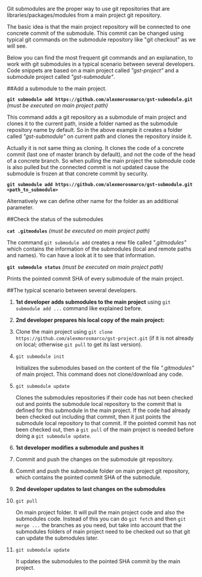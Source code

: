 Git submodules are the proper way to use git repositories that are libraries/packages/modules from a main project git repository.

The basic idea is that the main project repository will be connected to one concrete commit of the submodule. This commit can be changed using typical git commands on the submodule repository like "git checkout" as we will see.

Below you can find the most frequent git commands and an explanation, to work with git submodules in a typical scenario between several developers. Code snippets are based on a main project called *"gst-project"* and a submodule project called *"gst-submodule"*.

##Add a submodule to the main project.

**`git submodule add https://github.com/alexmorosmarco/gst-submodule.git`**
*(must be executed on main project path)*

This command adds a git repository as a submodule of main project and clones it to the current path, inside a folder named as the submodule repository name by default. So in the above example it creates a folder called *"gst-submodule"* on current path and clones the repository inside it.

Actually it is not same thing as cloning. It clones the code of a concrete commit (last one of master branch by default), and not the code of the head of a concrete branch. So when pulling the main project the submodule code is also pulled but the connected commit is not updated cause the submodule is frozen at that concrete commit by security.

**`git submodule add https://github.com/alexmorosmarco/gst-submodule.git <path_to_submodule>`**

Alternatively we can define other name for the folder as an additional parameter.

##Check the status of the submodules

**`cat .gitmodules`**
*(must be executed on main project path)*

The command `git submodule add` creates a new file called *".gitmodules"* which contains the information of the submodules (local and remote paths and names). Yo can have a look at it to see that information.

**`git submodule status`**
*(must be executed on main project path)*

Prints the pointed commit SHA of every submodule of the main project.

##The typical scenario between several developers.

1. **1st developer adds submodules to the main project** using `git submodule add ...` command like explained before.
2. **2nd developer prepares his local copy of the main project:**
  1. Clone the main project using `git clone https://github.com/alexmorosmarco/gst-project.git` (if it is not already on local; otherwise `git pull` to get its last version).
  2. `git submodule init`

     Initializes the submodules based on the content of the file *".gitmodules"* of main project. This command does not clone/download any code.
  3. `git submodule update`

     Clones the submodules repositories if their code has not been checked out and points the submodule local repository to the commit that is defined for this submodule in the main project. If the code had already been checked out including that commit, then it just points the submodule local repository to that commit. If the pointed commit has not been checked out, then a `git pull` of the main project is needed before doing a `git submodule update`.
3. **1st developer modifies a submodule and pushes it**
  1. Commit and push the changes on the submodule git repository.
  2. Commit and push the submodule folder on main project git repository, which contains the pointed commit SHA of the submodule.
4. **2nd developer updates to last changes on the submodules**
  1. `git pull`

      On main project folder. It will pull the main project code and also the submodules code. Instead of this you can do `git fetch` and then `git merge ...` the branches as you need, but take into account that the submodules folders of main project need to be checked out so that git can update the submodules later.
  2. `git submodule update`

     It updates the submodules to the pointed SHA commit by the main project.


